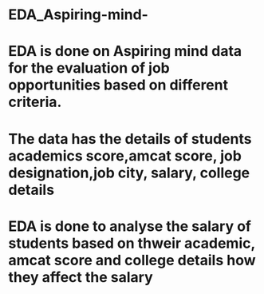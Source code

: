 # EDA_Aspiring-mind-
# EDA is done on Aspiring mind data for the evaluation of job opportunities based on different criteria.
# The data has the details of students academics score,amcat score, job designation,job city, salary, college details
# EDA is done to analyse  the salary of students based on thweir academic, amcat score and college details how they affect the salary


